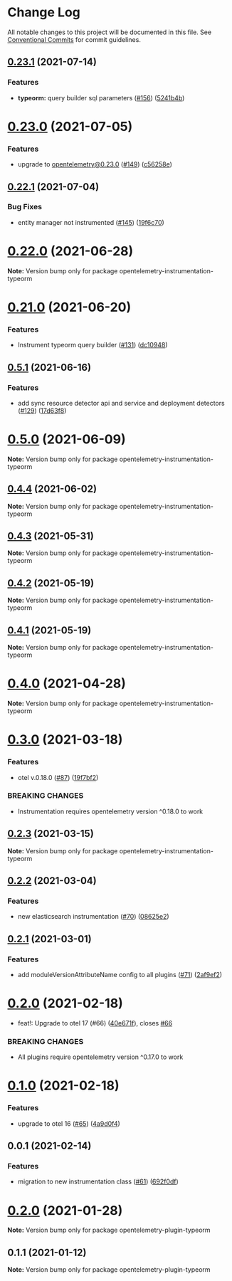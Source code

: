 # Change Log

All notable changes to this project will be documented in this file.
See [Conventional Commits](https://conventionalcommits.org) for commit guidelines.

## [0.23.1](https://github.com/aspecto-io/opentelemetry-ext-js/compare/opentelemetry-instrumentation-typeorm@0.23.0...opentelemetry-instrumentation-typeorm@0.23.1) (2021-07-14)


### Features

* **typeorm:** query builder sql parameters ([#156](https://github.com/aspecto-io/opentelemetry-ext-js/issues/156)) ([5241b4b](https://github.com/aspecto-io/opentelemetry-ext-js/commit/5241b4bbc57668236b264eae7a0e00ca7fec24e1))





# [0.23.0](https://github.com/aspecto-io/opentelemetry-ext-js/compare/opentelemetry-instrumentation-typeorm@0.22.1...opentelemetry-instrumentation-typeorm@0.23.0) (2021-07-05)


### Features

* upgrade to opentelemetry@0.23.0 ([#149](https://github.com/aspecto-io/opentelemetry-ext-js/issues/149)) ([c56258e](https://github.com/aspecto-io/opentelemetry-ext-js/commit/c56258eba8885fa7ac9a2d26e4860c30f33fe513))





## [0.22.1](https://github.com/aspecto-io/opentelemetry-ext-js/compare/opentelemetry-instrumentation-typeorm@0.22.0...opentelemetry-instrumentation-typeorm@0.22.1) (2021-07-04)


### Bug Fixes

* entity manager not instrumented ([#145](https://github.com/aspecto-io/opentelemetry-ext-js/issues/145)) ([19f6c70](https://github.com/aspecto-io/opentelemetry-ext-js/commit/19f6c7079abdc9519edfe79922fb26165bacaecd))





# [0.22.0](https://github.com/aspecto-io/opentelemetry-ext-js/compare/opentelemetry-instrumentation-typeorm@0.21.0...opentelemetry-instrumentation-typeorm@0.22.0) (2021-06-28)

**Note:** Version bump only for package opentelemetry-instrumentation-typeorm





# [0.21.0](https://github.com/aspecto-io/opentelemetry-ext-js/compare/opentelemetry-instrumentation-typeorm@0.5.1...opentelemetry-instrumentation-typeorm@0.21.0) (2021-06-20)


### Features

* Instrument typeorm query builder ([#131](https://github.com/aspecto-io/opentelemetry-ext-js/issues/131)) ([dc10948](https://github.com/aspecto-io/opentelemetry-ext-js/commit/dc109481899c708bfe711a1d7d2f63d3aa84c48d))





## [0.5.1](https://github.com/aspecto-io/opentelemetry-ext-js/compare/opentelemetry-instrumentation-typeorm@0.5.0...opentelemetry-instrumentation-typeorm@0.5.1) (2021-06-16)


### Features

* add sync resource detector api and service and deployment detectors ([#129](https://github.com/aspecto-io/opentelemetry-ext-js/issues/129)) ([17d63f8](https://github.com/aspecto-io/opentelemetry-ext-js/commit/17d63f87e8103fecd9f6f906eed9931e2f5a4aaa))





# [0.5.0](https://github.com/aspecto-io/opentelemetry-ext-js/compare/opentelemetry-instrumentation-typeorm@0.4.4...opentelemetry-instrumentation-typeorm@0.5.0) (2021-06-09)

**Note:** Version bump only for package opentelemetry-instrumentation-typeorm





## [0.4.4](https://github.com/aspecto-io/opentelemetry-ext-js/compare/opentelemetry-instrumentation-typeorm@0.4.3...opentelemetry-instrumentation-typeorm@0.4.4) (2021-06-02)

**Note:** Version bump only for package opentelemetry-instrumentation-typeorm





## [0.4.3](https://github.com/aspecto-io/opentelemetry-ext-js/compare/opentelemetry-instrumentation-typeorm@0.4.2...opentelemetry-instrumentation-typeorm@0.4.3) (2021-05-31)

**Note:** Version bump only for package opentelemetry-instrumentation-typeorm





## [0.4.2](https://github.com/aspecto-io/opentelemetry-ext-js/compare/opentelemetry-instrumentation-typeorm@0.4.1...opentelemetry-instrumentation-typeorm@0.4.2) (2021-05-19)

**Note:** Version bump only for package opentelemetry-instrumentation-typeorm





## [0.4.1](https://github.com/aspecto-io/opentelemetry-ext-js/compare/opentelemetry-instrumentation-typeorm@0.4.0...opentelemetry-instrumentation-typeorm@0.4.1) (2021-05-19)

**Note:** Version bump only for package opentelemetry-instrumentation-typeorm





# [0.4.0](https://github.com/aspecto-io/opentelemetry-ext-js/compare/opentelemetry-instrumentation-typeorm@0.3.0...opentelemetry-instrumentation-typeorm@0.4.0) (2021-04-28)

**Note:** Version bump only for package opentelemetry-instrumentation-typeorm





# [0.3.0](https://github.com/aspecto-io/opentelemetry-ext-js/compare/opentelemetry-instrumentation-typeorm@0.2.3...opentelemetry-instrumentation-typeorm@0.3.0) (2021-03-18)


### Features

* otel v.0.18.0 ([#87](https://github.com/aspecto-io/opentelemetry-ext-js/issues/87)) ([19f7bf2](https://github.com/aspecto-io/opentelemetry-ext-js/commit/19f7bf2182e7fafa71817aa7038221755de68007))


### BREAKING CHANGES

* Instrumentation requires opentelemetry version ^0.18.0 to work





## [0.2.3](https://github.com/aspecto-io/opentelemetry-ext-js/compare/opentelemetry-instrumentation-typeorm@0.2.2...opentelemetry-instrumentation-typeorm@0.2.3) (2021-03-15)

**Note:** Version bump only for package opentelemetry-instrumentation-typeorm





## [0.2.2](https://github.com/aspecto-io/opentelemetry-ext-js/compare/opentelemetry-instrumentation-typeorm@0.2.1...opentelemetry-instrumentation-typeorm@0.2.2) (2021-03-04)


### Features

* new elasticsearch instrumentation ([#70](https://github.com/aspecto-io/opentelemetry-ext-js/issues/70)) ([08625e2](https://github.com/aspecto-io/opentelemetry-ext-js/commit/08625e2ab795fc0a5a74205329f1b057ae7070b5))





## [0.2.1](https://github.com/aspecto-io/opentelemetry-ext-js/compare/opentelemetry-instrumentation-typeorm@0.2.0...opentelemetry-instrumentation-typeorm@0.2.1) (2021-03-01)


### Features

* add moduleVersionAttributeName config to all plugins ([#71](https://github.com/aspecto-io/opentelemetry-ext-js/issues/71)) ([2af9ef2](https://github.com/aspecto-io/opentelemetry-ext-js/commit/2af9ef2457f849602b9303bc4a2287c2cc6d8936))





# [0.2.0](https://github.com/aspecto-io/opentelemetry-ext-js/compare/opentelemetry-instrumentation-typeorm@0.1.0...opentelemetry-instrumentation-typeorm@0.2.0) (2021-02-18)


* feat!: Upgrade to otel 17 (#66) ([40e671f](https://github.com/aspecto-io/opentelemetry-ext-js/commit/40e671fb2bb6fd9b33026b650ef9ae48c1e3f57a)), closes [#66](https://github.com/aspecto-io/opentelemetry-ext-js/issues/66)


### BREAKING CHANGES

* All plugins require opentelemetry version ^0.17.0 to work





# [0.1.0](https://github.com/aspecto-io/opentelemetry-ext-js/compare/opentelemetry-instrumentation-typeorm@0.0.1...opentelemetry-instrumentation-typeorm@0.1.0) (2021-02-18)


### Features

* upgrade to otel 16 ([#65](https://github.com/aspecto-io/opentelemetry-ext-js/issues/65)) ([4a9d0f4](https://github.com/aspecto-io/opentelemetry-ext-js/commit/4a9d0f404bb934a71b502952e58d50ad006f86d5))





## 0.0.1 (2021-02-14)


### Features

* migration to new instrumentation class ([#61](https://github.com/aspecto-io/opentelemetry-ext-js/issues/61)) ([692f0df](https://github.com/aspecto-io/opentelemetry-ext-js/commit/692f0df20b207d9667eb738f052dcced59d4e003))





# [0.2.0](https://github.com/aspecto-io/opentelemetry-ext-js/compare/opentelemetry-plugin-typeorm@0.1.1...opentelemetry-plugin-typeorm@0.2.0) (2021-01-28)

**Note:** Version bump only for package opentelemetry-plugin-typeorm





## 0.1.1 (2021-01-12)

**Note:** Version bump only for package opentelemetry-plugin-typeorm
